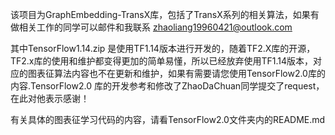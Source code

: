 该项目为GraphEmbedding-TransX库，包括了TransX系列的相关算法，如果有做相关工作的同学可以邮件和我联系 zhaoliang19960421@outlook.com

其中TensorFlow1.14.zip 是使用TF1.14版本进行开发的，随着TF2.X库的开源，TF2.x库的使用和维护都变得更加的简单易懂，所以已经放弃使用TF1.14版本，对应的图表征算法内容也不在更新和维护，如果有需要请您使用TensorFlow2.0库的内容.TensorFlow2.0 库的开发参考和修改了ZhaoDaChuan同学提交了request，在此对他表示感谢！

有关具体的图表征学习代码的内容，请看TensorFlow2.0文件夹内的README.md
